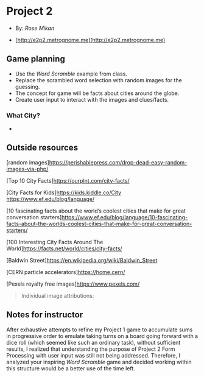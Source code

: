 
#  Project 2

+ By: *Rose Mikan*

+  [http://e2p2.metrognome.me](http://e2p2.metrognome.me)


##  Game planning

  + Use the *Word Scramble* example from class.
  + Replace the scrambled word selection with random images for the guessing.
  + The concept for game will be facts about cities around the globe.
  + Create user input to interact with the images and clues/facts.

###  What City?


+ 

  

##  Outside resources

  
[random images]https://perishablepress.com/drop-dead-easy-random-images-via-php/

[Top 10 City Facts]https://ourplnt.com/city-facts/

[City Facts for Kids]https://kids.kiddle.co/City
https://www.ef.edu/blog/language/

[10 fascinating facts about the world’s coolest cities that make for great conversation starters]https://www.ef.edu/blog/language/10-fascinating-facts-about-the-worlds-coolest-cities-that-make-for-great-conversation-starters/

[100 Interesting City Facts Around The World]https://facts.net/world/cities/city-facts/

[Baldwin Street]https://en.wikipedia.org/wiki/Baldwin_Street

[CERN particle accelerators]https://home.cern/

[Pexels royalty free images]https://www.pexels.com/
> Individual image attributions:
>>
  

##  Notes for instructor

 After exhaustive attempts to refine my Project 1 game to accumulate sums in progressive order to emulate taking turns on a board going forward with a dice roll (which seemed like such an ordinary task), without sufficient results, I realized that understanding the purpose of Project 2 Form Processing with user input was still not being addressed. Therefore, I analyzed your inspiring *Word Scramble* game and decided working within this structure would be a better use of the time left.
